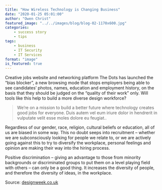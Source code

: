 ```yaml
---
title: "How Wireless Technology is Changing Business"
date: "2020-01-25 05:01:00"
author: "Owen Christ"
featured_image: "../../images/blog/blog-02-1170x600.jpg"
categories: 
    - success story
    - tips
tags: 
    - business
    - IT Security
    - IT Services
format: "image"
is_featured: true
---
```


Creative jobs website and networking platform The Dots has launched the “bias blocker”, a new browsing mode that stops employers being able to see candidates’ photos, names, education and employment history, on the basis that they should be judged on the “quality of their work” only. Will tools like this help to build a more diverse design workforce?

>We’re on a mission to build a better future where technology creates good jobs for everyone. Duis autem vel eum iriure dolor in hendrerit in vulputate velit esse moles dolore eu feugiat..

Regardless of our gender, race, religion, cultural beliefs or education, all of us are biased in some way. This no doubt seeps into recruitment – whether we are subconsciously looking for people we relate to, or we are actively going against this to try to diversify the workplace, personal feelings and opinion are making their way into the hiring process.

Positive discrimination – giving an advantage to those from minority backgrounds or discriminated groups to put them on a level playing field with others – can only be a good thing. It increases the diversity of people, and therefore the diversity of ideas, in the workplace.

Source: [designweek.co.uk](designweek.co.uk)











